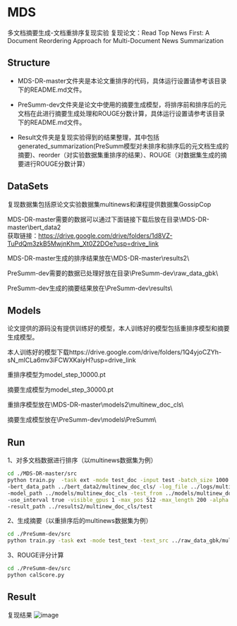# MDS
多文档摘要生成-文档重排序复现实验
复现论文：Read Top News First: A Document Reordering Approach for Multi-Document News Summarization

## Structure

* MDS-DR-master文件夹是本论文重排序的代码，具体运行设置请参考该目录下的README.md文件。
  
* PreSumm-dev文件夹是论文中使用的摘要生成模型，将排序前和排序后的元文档在此进行摘要生成处理和ROUGE分数计算，具体运行设置请参考该目录下的README.md文件。
  
* Result文件夹是复现实验得到的结果整理，其中包括generated_summarization(PreSumm模型对未排序和排序后的元文档生成的摘要)、reorder（对实验数据集重排序的结果）、ROUGE（对数据集生成的摘要进行ROUGE分数计算）

## DataSets
复现数据集包括原论文实验数据集multinews和课程提供数据集GossipCop

MDS-DR-master需要的数据可以通过下面链接下载后放在目录\MDS-DR-master\bert_data2\
获取链接：https://drive.google.com/drive/folders/1d8VZ-TuPdQm3zkB5MwjnKhm_Xt0Z2DOe?usp=drive_link

MDS-DR-master生成的排序结果放在\MDS-DR-master\results2\

PreSumm-dev需要的数据已处理好放在目录\PreSumm-dev\raw_data_gbk\

PreSumm-dev生成的摘要结果放在\PreSumm-dev\results\

## Models
论文提供的源码没有提供训练好的模型，本人训练好的模型包括重排序模型和摘要生成模型。

本人训练好的模型下载https://drive.google.com/drive/folders/1Q4yjoCZYh-sN_mlCLa6mv3iFCWXKaiyH?usp=drive_link

重排序模型为model_step_10000.pt

摘要生成模型为model_step_30000.pt

重排序模型放在\MDS-DR-master\models2\multinew_doc_cls\

摘要生成模型放在\PreSumm-dev\models\PreSumm\

## Run
1、对多文档数据进行排序（以multinews数据集为例）

```bash
cd ./MDS-DR-master/src
python train.py  -task ext -mode test_doc -input test -batch_size 1000 -test_batch_size 5 \
-bert_data_path ../bert_data2/multinew_doc_cls/ -log_file ../logs/multinews.log \
-model_path ../models/multinew_doc_cls -test_from ../models/multinew_doc_cls/model_step_10000.pt -sep_optim true \
-use_interval true -visible_gpus 1 -max_pos 512 -max_length 200 -alpha 0.95 -min_length 50 \
-result_path ../results2/multinew_doc_cls/test
```

2、生成摘要（以重排序后的multinews数据集为例）

```bash
cd ./PreSumm-dev/src
python train.py -task ext -mode test_text -text_src ../raw_data_gbk/multinews_src_reorder.txt -text_tgt ../raw_data_gbk/multinews_tgt.txt -test_from ../models/PreSumm/model_step_30000.pt -result_path ../results/reorder_ext_multinew
```

3、ROUGE评分计算
```bash
cd ./PreSumm-dev/src
python calScore.py
```

## Result

复现结果
![image](https://github.com/ml-master/MDS/assets/79297614/a3dcfbf4-cde1-4e2a-b6b2-970de71c7ee1)



